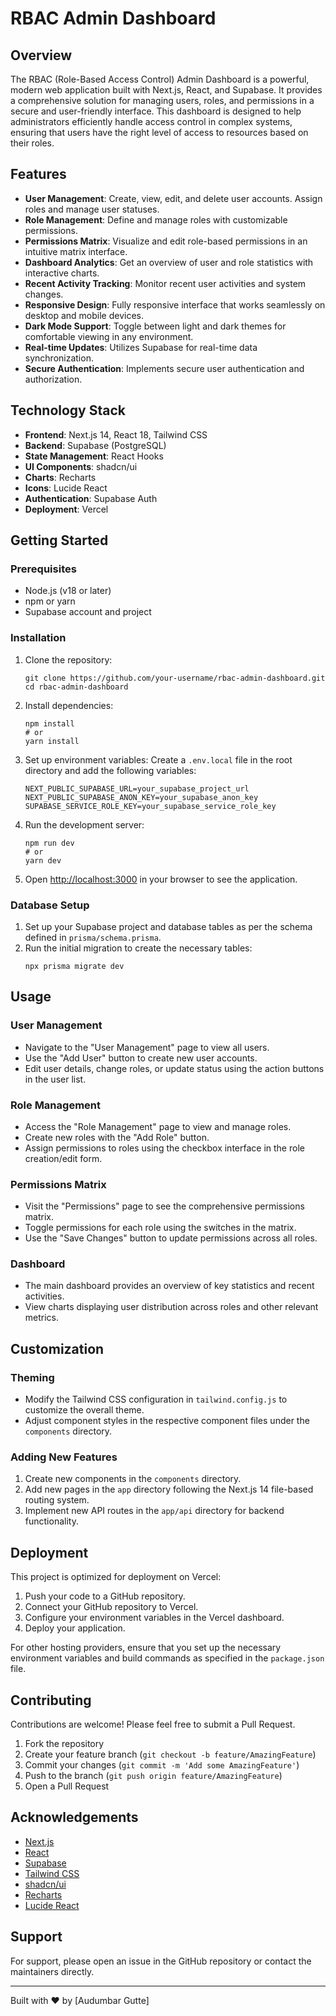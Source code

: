 # RBAC Admin Dashboard

## Overview

The RBAC (Role-Based Access Control) Admin Dashboard is a powerful, modern web application built with Next.js, React, and Supabase. It provides a comprehensive solution for managing users, roles, and permissions in a secure and user-friendly interface. This dashboard is designed to help administrators efficiently handle access control in complex systems, ensuring that users have the right level of access to resources based on their roles.

## Features

- **User Management**: Create, view, edit, and delete user accounts. Assign roles and manage user statuses.
- **Role Management**: Define and manage roles with customizable permissions.
- **Permissions Matrix**: Visualize and edit role-based permissions in an intuitive matrix interface.
- **Dashboard Analytics**: Get an overview of user and role statistics with interactive charts.
- **Recent Activity Tracking**: Monitor recent user activities and system changes.
- **Responsive Design**: Fully responsive interface that works seamlessly on desktop and mobile devices.
- **Dark Mode Support**: Toggle between light and dark themes for comfortable viewing in any environment.
- **Real-time Updates**: Utilizes Supabase for real-time data synchronization.
- **Secure Authentication**: Implements secure user authentication and authorization.

## Technology Stack

- **Frontend**: Next.js 14, React 18, Tailwind CSS
- **Backend**: Supabase (PostgreSQL)
- **State Management**: React Hooks
- **UI Components**: shadcn/ui
- **Charts**: Recharts
- **Icons**: Lucide React
- **Authentication**: Supabase Auth
- **Deployment**: Vercel

## Getting Started

### Prerequisites

- Node.js (v18 or later)
- npm or yarn
- Supabase account and project

### Installation

1. Clone the repository:
   ```
   git clone https://github.com/your-username/rbac-admin-dashboard.git
   cd rbac-admin-dashboard
   ```

2. Install dependencies:
   ```
   npm install
   # or
   yarn install
   ```

3. Set up environment variables:
   Create a `.env.local` file in the root directory and add the following variables:
   ```
   NEXT_PUBLIC_SUPABASE_URL=your_supabase_project_url
   NEXT_PUBLIC_SUPABASE_ANON_KEY=your_supabase_anon_key
   SUPABASE_SERVICE_ROLE_KEY=your_supabase_service_role_key
   ```

4. Run the development server:
   ```
   npm run dev
   # or
   yarn dev
   ```

5. Open [http://localhost:3000](http://localhost:3000) in your browser to see the application.

### Database Setup

1. Set up your Supabase project and database tables as per the schema defined in `prisma/schema.prisma`.
2. Run the initial migration to create the necessary tables:
   ```
   npx prisma migrate dev
   ```

## Usage

### User Management

- Navigate to the "User Management" page to view all users.
- Use the "Add User" button to create new user accounts.
- Edit user details, change roles, or update status using the action buttons in the user list.

### Role Management

- Access the "Role Management" page to view and manage roles.
- Create new roles with the "Add Role" button.
- Assign permissions to roles using the checkbox interface in the role creation/edit form.

### Permissions Matrix

- Visit the "Permissions" page to see the comprehensive permissions matrix.
- Toggle permissions for each role using the switches in the matrix.
- Use the "Save Changes" button to update permissions across all roles.

### Dashboard

- The main dashboard provides an overview of key statistics and recent activities.
- View charts displaying user distribution across roles and other relevant metrics.

## Customization

### Theming

- Modify the Tailwind CSS configuration in `tailwind.config.js` to customize the overall theme.
- Adjust component styles in the respective component files under the `components` directory.

### Adding New Features

1. Create new components in the `components` directory.
2. Add new pages in the `app` directory following the Next.js 14 file-based routing system.
3. Implement new API routes in the `app/api` directory for backend functionality.

## Deployment

This project is optimized for deployment on Vercel:

1. Push your code to a GitHub repository.
2. Connect your GitHub repository to Vercel.
3. Configure your environment variables in the Vercel dashboard.
4. Deploy your application.

For other hosting providers, ensure that you set up the necessary environment variables and build commands as specified in the `package.json` file.

## Contributing

Contributions are welcome! Please feel free to submit a Pull Request.

1. Fork the repository
2. Create your feature branch (`git checkout -b feature/AmazingFeature`)
3. Commit your changes (`git commit -m 'Add some AmazingFeature'`)
4. Push to the branch (`git push origin feature/AmazingFeature`)
5. Open a Pull Request

## Acknowledgements

- [Next.js](https://nextjs.org/)
- [React](https://reactjs.org/)
- [Supabase](https://supabase.io/)
- [Tailwind CSS](https://tailwindcss.com/)
- [shadcn/ui](https://ui.shadcn.com/)
- [Recharts](https://recharts.org/)
- [Lucide React](https://lucide.dev/)

## Support

For support, please open an issue in the GitHub repository or contact the maintainers directly.

---

Built with ❤️ by [Audumbar Gutte]
```
